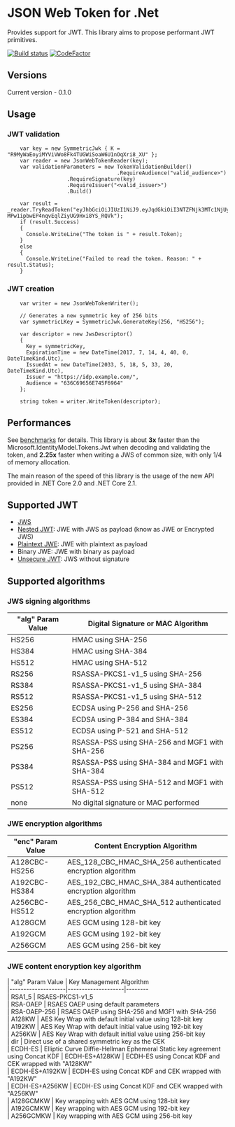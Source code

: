 JSON Web Token  for .Net
===========

Provides support for JWT. 
This library aims to propose performant JWT primitives. 

[![Build status](https://ci.appveyor.com/api/projects/status/7lt4w59vy0v60s1b?svg=true)](https://ci.appveyor.com/project/ycrumeyrolle/jwt)
 [![CodeFactor](https://www.codefactor.io/repository/github/ycrumeyrolle/jwt/badge)](https://www.codefactor.io/repository/github/ycrumeyrolle/jwt)

## Versions
Current version - 0.1.0

## Usage
### JWT validation
````
    var key = new SymmetricJwk { K = "R9MyWaEoyiMYViVWo8Fk4TUGWiSoaW6U1nOqXri8_XU" };
    var reader = new JsonWebTokenReader(key);
    var validationParameters = new TokenValidationBuilder()
                                   .RequireAudience("valid_audience>")
				   .RequireSignature(key)
				   .RequireIssuer("<valid_issuer>")
				   .Build()

    var result = _reader.TryReadToken("eyJhbGciOiJIUzI1NiJ9.eyJqdGkiOiI3NTZFNjk3MTc1NjUyMDY5NjQ2NTZFNzQ2OTY2Njk2NTcyIiwiaXNzIjoiaHR0cHM6Ly9pZHAuZXhhbXBsZS5jb20vIiwiaWF0IjoxNTA4MTg0ODQ1LCJhdWQiOiI2MzZDNjk2NTZFNzQ1RjY5NjQiLCJleHAiOjE2MjgxODQ4NDV9.2U33urP5-MPw1ipbwEP4nqvEqlZiyUG9Hxi8YS_RQVk");
    if (result.Success)
    {
      Console.WriteLine("The token is " + result.Token);
    }
    else
    {      
      Console.WriteLine("Failed to read the token. Reason: " + result.Status);
    }
````

### JWT creation
````
    var writer = new JsonWebTokenWriter();
    
    // Generates a new symmetric key of 256 bits
    var symmetricLKey = SymmetricJwk.GenerateKey(256, "HS256");

    var descriptor = new JwsDescriptor()
    {
      Key = symmetricKey,
      ExpirationTime = new DateTime(2017, 7, 14, 4, 40, 0, DateTimeKind.Utc),
      IssuedAt = new DateTime(2033, 5, 18, 5, 33, 20, DateTimeKind.Utc),
      Issuer = "https://idp.example.com/",
      Audience = "636C69656E745F6964"
    };

    string token = writer.WriteToken(descriptor);
````
## Performances
See [benchmarks](Benchmark.md) for details. 
This library is about **3x** faster than the Microsoft.IdentityModel.Tokens.Jwt when decoding and validating the token, and **2.25x** faster when writing a JWS of common size, with only 1/4 of memory allocation.

The main reason of the speed of this library is the usage of the new API provided in .NET Core 2.0 and .NET Core 2.1.

## Supported JWT
* [JWS](https://tools.ietf.org/html/rfc7515) 
* [Nested JWT](https://tools.ietf.org/html/rfc7519#appendix-A.2): JWE with JWS as payload (know as JWE or Encrypted JWS)
* [Plaintext JWE](https://tools.ietf.org/html/rfc7519#appendix-A.1): JWE with plaintext as payload
* Binary JWE: JWE with binary as payload
* [Unsecure JWT](https://tools.ietf.org/html/rfc7515#appendix-A.5): JWS without signature

## Supported algorithms
### JWS signing algorithms
| "alg" Param Value | Digital Signature or MAC Algorithm        
|--------------|-------------------------------                 
| HS256        | HMAC using SHA-256                             
| HS384        | HMAC using SHA-384                             
| HS512        | HMAC using SHA-512                             
| RS256        | RSASSA-PKCS1-v1_5 using SHA-256                
| RS384        | RSASSA-PKCS1-v1_5 using SHA-384                
| RS512        | RSASSA-PKCS1-v1_5 using SHA-512                
| ES256        | ECDSA using P-256 and SHA-256                  
| ES384        | ECDSA using P-384 and SHA-384                  
| ES512        | ECDSA using P-521 and SHA-512                  
| PS256        | RSASSA-PSS using SHA-256 and MGF1 with SHA-256 
| PS384        | RSASSA-PSS using SHA-384 and MGF1 with SHA-384 
| PS512        | RSASSA-PSS using SHA-512 and MGF1 with SHA-512 
| none         | No digital signature or MAC performed          

### JWE encryption algorithms
| "enc" Param Value | Content Encryption Algorithm                            
|---------------|----------------------------------                           
| A128CBC-HS256 | AES_128_CBC_HMAC_SHA_256 authenticated encryption algorithm 
| A192CBC-HS384 | AES_192_CBC_HMAC_SHA_384 authenticated encryption algorithm 
| A256CBC-HS512 | AES_256_CBC_HMAC_SHA_512 authenticated encryption algorithm 
| A128GCM       | AES GCM using 128-bit key                                   
| A192GCM       | AES GCM using 192-bit key                                   
| A256GCM       | AES GCM using 256-bit key                                   

### JWE content encryption key algorithm
| "alg" Param Value  | Key Management Algorithm                                                    
|--------------------|--------------------|--------                                                                        
| RSA1_5             | RSAES-PKCS1-v1_5                                                              
| RSA-OAEP           | RSAES OAEP using default parameters                                           
| RSA-OAEP-256       | RSAES OAEP using SHA-256 and MGF1 with SHA-256                                
| A128KW             | AES Key Wrap with default initial value using 128-bit key                     
| A192KW             | AES Key Wrap with default initial value using 192-bit key                     
| A256KW             | AES Key Wrap with default initial value using 256-bit key                     
| dir                | Direct use of a shared symmetric key as the CEK                               
| ECDH-ES            | Elliptic Curve Diffie-Hellman Ephemeral Static key agreement using Concat KDF 
| ECDH-ES+A128KW     | ECDH-ES using Concat KDF and CEK wrapped with "A128KW"                        
| ECDH-ES+A192KW     | ECDH-ES using Concat KDF and CEK wrapped with "A192KW"                        
| ECDH-ES+A256KW     | ECDH-ES using Concat KDF and CEK wrapped with "A256KW"                        
| A128GCMKW          | Key wrapping with AES GCM using 128-bit key                                   
| A192GCMKW          | Key wrapping with AES GCM using 192-bit key                                   
| A256GCMKW          | Key wrapping with AES GCM using 256-bit key                                   

